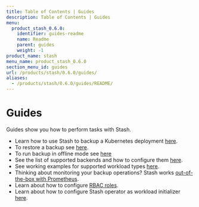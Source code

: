 ```yaml
---
title: Table of Contents | Guides
description: Table of Contents | Guides
menu:
  product_stash_0.6.0:
    identifier: guides-readme
    name: Readme
    parent: guides
    weight: -1
product_name: stash
menu_name: product_stash_0.6.0
section_menu_id: guides
url: /products/stash/0.6.0/guides/
aliases:
  - /products/stash/0.6.0/guides/README/
---
```

# Guides

Guides show you how to perform tasks with Stash.

- Learn how to use Stash to backup a Kubernetes deployment [here](/products/stash/0.6.0/guides/backup).
- To restore a backup see [here](/products/stash/0.6.0/guides/restore).
- To run backup in offline mode see [here](/products/stash/0.6.0/guides/offline_backup)
- See the list of supported backends and how to configure them [here](/products/stash/0.6.0/guides/backends).
- See working examples for supported workload types [here](/products/stash/0.6.0/guides/workloads).
- Thinking about monitoring your backup operations? Stash works [out-of-the-box with Prometheus](/products/stash/0.6.0/guides/monitoring).
- Learn about how to configure [RBAC roles](/products/stash/0.6.0/guides/rbac).
- Learn about how to configure Stash operator as workload initializer [here](/products/stash/0.6.0/guides/initializer).
